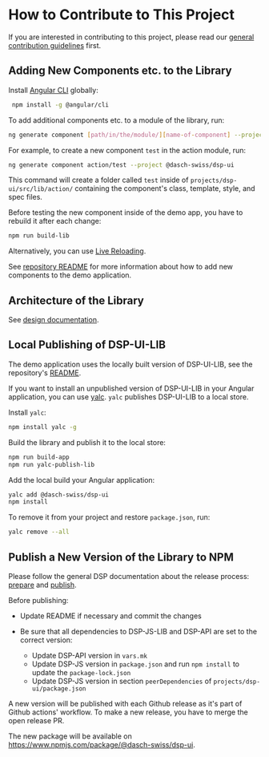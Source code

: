 # How to Contribute to This Project

If you are interested in contributing to this project,
please read our [general contribution guidelines](https://docs.dasch.swiss/developers/dsp/contribution/) first.

## Adding New Components etc. to the Library

Install [Angular CLI](https://angular.io/cli) globally:

```bash
 npm install -g @angular/cli
```

To add additional components etc. to a module of the library, run:

```bash
ng generate component [path/in/the/module/][name-of-component] --project @dasch-swiss/dsp-ui
```

For example, to create a new component `test` in the action module, run:

```bash
ng generate component action/test --project @dasch-swiss/dsp-ui
```

This command will create a folder called `test` inside of `projects/dsp-ui/src/lib/action/`
containing the component's class, template, style, and spec files.

Before testing the new component inside of the demo app, you have to rebuild it after each change:

```bash
npm run build-lib
```

Alternatively, you can use [Live Reloading](https://github.com/dasch-swiss/dsp-ui-lib/blob/wip/dsp-1104-docs/README.md#run-the-application-locally-in-dev-mode-with-live-reloading).

See [repository README](../../README.md#add-a-new-component-to-the-demo-application)
for more information about how to add new components to the demo application.

## Architecture of the Library

See [design documentation](./design-documentation.md).

## Local Publishing of DSP-UI-LIB

The demo application uses the locally built version of DSP-UI-LIB, see the repository's [README](../../README.md#structure-of-this-project).

If you want to install an unpublished version of DSP-UI-LIB in your Angular application, you can use [yalc](https://www.npmjs.com/package/yalc).
`yalc` publishes DSP-UI-LIB to a local store.

Install `yalc`:

```bash
npm install yalc -g
```

Build the library and publish it to the local store:

```bash
npm run build-app
npm run yalc-publish-lib
```

Add the local build your Angular application:

```bash
yalc add @dasch-swiss/dsp-ui
npm install
```

To remove it from your project and restore `package.json`, run:

```bash
yalc remove --all
```

## Publish a New Version of the Library to NPM

Please follow the general DSP documentation about the release process: [prepare](https://docs.dasch.swiss/developers/dsp/contribution/#prepare-release) and [publish](https://docs.dasch.swiss/developers/dsp/contribution/#create-release).

Before publishing:

- Update README if necessary and commit the changes

- Be sure that all dependencies to DSP-JS-LIB and DSP-API are set to the correct version:
  - Update DSP-API version in `vars.mk`
  - Update DSP-JS version in `package.json` and run `npm install` to update the `package-lock.json`
  - Update DSP-JS version in section `peerDependencies` of `projects/dsp-ui/package.json`

A new version will be published with each Github release as it's part of Github actions' workflow. To make a new release, you have to merge the open release PR.

The new package will be available on <https://www.npmjs.com/package/@dasch-swiss/dsp-ui>.
